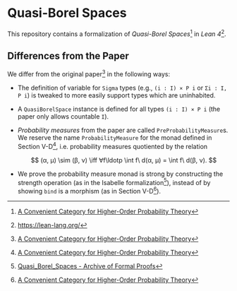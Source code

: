 # Quasi-Borel Spaces

This repository contains a formalization of _Quasi-Borel Spaces_[^1] in _Lean 4_[^2].

## Differences from the Paper

We differ from the original paper[^1] in the following ways:

- The definition of variable for `Sigma` types (e.g., `(i : I) × P i` or `Σi : I, P i`) is tweaked to more easily support types which are uninhabited.

- A `QuasiBorelSpace` instance is defined for all types `(i : I) × P i` (the paper only allows countable `I`).

- _Probability measures_ from the paper are called `PreProbabilityMeasure`s. We reserve the name `ProbabilityMeasure` for the monad defined in Section V-D[^1], i.e. probability measures quotiented by the relation

  $$
  (α, μ) \sim (β, ν) \iff ∀f\ldotp \int f\ d(α, μ) = \int f\ d(β, ν).
  $$

- We prove the probability measure monad is strong by constructing the strength operation (as in the Isabelle formalization[^3]), instead of by showing `bind` is a morphism (as in Section V-D[^1]).

[^1]: [A Convenient Category for Higher-Order Probability Theory](https://arxiv.org/pdf/1701.02547)
[^2]: https://lean-lang.org/
[^3]: [Quasi_Borel_Spaces - Archive of Formal Proofs](https://www.isa-afp.org/entries/Quasi_Borel_Spaces.html)
